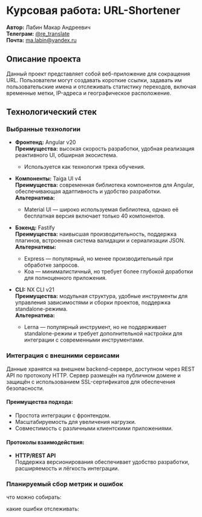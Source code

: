 # Курсовая работа: URL-Shortener

**Автор:** Лабин Макар Андреевич  
**Телеграм:** [@re_translate](https://t.me/re_translate)  
**Почта:** [ma.labin@yandex.ru](mailto:ma.labin@yandex.ru)

## Описание проекта

Данный проект представляет собой веб-приложение для сокращения URL. Пользователи могут создавать короткие ссылки, задавать им пользовательские имена и отслеживать статистику переходов, включая временные метки, IP-адреса и географическое расположение.

## Технологический стек

### Выбранные технологии

- **Фронтенд:** Angular v20  
  **Преимущества:** высокая скорость разработки, удобная реализация реактивного UI, обширная экосистема.  
  - Используется как технология трека обучения.

- **Компоненты:** Taiga UI v4  
  **Преимущества:** современная библиотека компонентов для Angular, обеспечивающая адаптивность и удобство разработки.  
  **Альтернатива:**  
    - Material UI — широко используемая библиотека, однако её бесплатная версия включает только 40 компонентов.

- **Бэкенд:** Fastify  
  **Преимущества:** наивысшая производительность, поддержка плагинов, встроенная система валидации и сериализации JSON.  
  **Альтернативы:**   
  - Express — популярный, но менее производительный при обработке запросов.  
  - Koa — минималистичный, но требует более глубокой доработки для полноценного приложения.

- **CLI:** NX CLI v21  
  **Преимущества:** модульная структура, удобные инструменты для управления зависимостями и сборки проектов, поддержка standalone-режима.  
  **Альтернатива:**  
  - Lerna — популярный инструмент, но не поддерживает standalone-режим и требует дополнительной настройки для интеграции с современными инструментами.

### Интеграция с внешними сервисами

Данные хранятся на внешнем backend-сервере, доступном через REST API по протоколу HTTP. Сервер размещён на публичном домене и защищён с использованием SSL-сертификатов для обеспечения безопасности.

#### Преимущества подхода:
- Простота интеграции с фронтендом.
- Масштабируемость для увеличения нагрузки.
- Совместимость с различными клиентскими приложениями.

#### Протоколы взаимодействия:
- **HTTP/REST API**  
  Поддержка версионирования обеспечивает удобство разработки, расширяемость и лёгкость интеграции.

### Планируемый сбор метрик и ошибок

что можно собирать:

какие ошибки отслеживать: